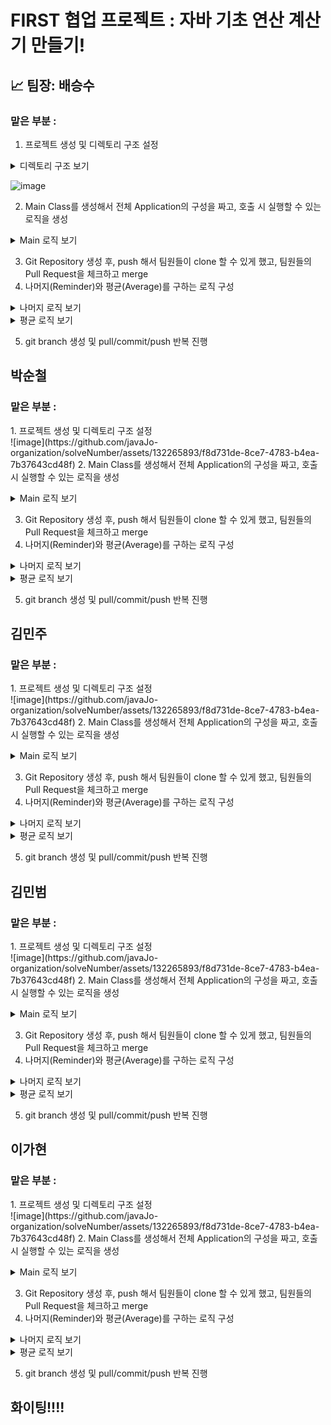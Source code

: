 # FIRST 협업 프로젝트 : 자바 기초 연산 계산기 만들기!

## 📈 팀장: 배승수 <br/>
### 맡은 부분 : <br/>
<p>
 
 1. 프로젝트 생성 및 디렉토리 구조 설정 <br/>

<details>
<summary>디렉토리 구조 보기</summary>
<div markdown="1">
 
![image](https://github.com/javaJo-organization/solveNumber/assets/132265893/f8d731de-8ce7-4783-b4ea-7b37643cd48f)

</div>
</details>
 
 ![image](https://github.com/javaJo-organization/solveNumber/assets/132265893/f8d731de-8ce7-4783-b4ea-7b37643cd48f)
 
 2. Main Class를 생성해서 전체 Application의 구성을 짜고, 호출 시 실행할 수 있는 로직을 생성 </br>
<details>
<summary>Main 로직 보기</summary>
<div markdown="1">

 ```
public class Main {
    public static void main(String[] args) {

        Scanner sc = new Scanner(System.in);

        do {
            System.out.println("1. 더하기");
            System.out.println("2. 뻬기");
            System.out.println("3. 나누기");
            System.out.println("4. 곱하기");
            System.out.println("5. 나머지");
            System.out.println("6. 1에서 n까지 합");
            System.out.println("7. n 구구단");
            System.out.println("8. 1에서 n의 평균");
            System.out.println("9. x 와 y 중 큰 수");
            System.out.println("10. x 와 y 중 작은 수");
            System.out.println("0. 종료");
            System.out.println("번호를 입력하세요 : ");

            int no = sc.nextInt();

            switch (no) {
                case 1: Add.add(); break;
                case 2: CulSub.subtract(); break;
                case 3: Division.div(); break;
                case 4: Multiple.multiple(); break;
                case 5: Remainder.mod(); break;
                case 6: Multiplus.multiplus(); break;
                case 7:TimesTable.timesTable(); break;
                case 8: Average.ave(); break;
                case 9: CulBig.big(); break;
                case 10:Small.weak(); break;
                case 0:
                    System.out.println("프로그램을 종료합니다.");
                    return;
                default:
                    System.out.println("잘못된 메뉴 번호입니다.");
                    break;
            }
        } while (true);
    }
}
```
</div>
</details>
 
3. Git Repository 생성 후, push 해서 팀원들이 clone 할 수 있게 했고, 팀원들의 Pull Request을 체크하고 merge </br>
4. 나머지(Reminder)와 평균(Average)를 구하는 로직 구성<br/>
<details>
<summary>나머지 로직 보기</summary>
<div markdown="1">

```
public class Remainder {
    public static void mod() {
        Scanner sc = new Scanner(System.in);

        System.out.println("x 값 : ");
        int x = Integer.parseInt(sc.next());

        System.out.println("y 값 : ");
        int y = Integer.parseInt(sc.next());

        int remainder = x % y;

        System.out.println("x / y의 나머지는 " + remainder + "입니다");

    }
}

```

</div>
</details>


<details>
<summary>평균 로직 보기</summary>
<div markdown="1">

```
public class Average {
    public static void ave() {

        Scanner sc = new Scanner(System.in);

        System.out.println("n 값 : ");
        int n = Integer.parseInt(sc.next());
        int sum = 0;

        for (int i = 1; i <= n; i++) {
            sum += i;
        }

        int aver = sum / n;

        System.out.println("1 부터" + n + "까지의 평균은 " + aver + "입니다");
    }
}
```

</div>
</details>

   
5. git branch 생성 및 pull/commit/push 반복 진행
</p>

## 박순철 <br/>
### 맡은 부분 : <br/>
<p>
 1. 프로젝트 생성 및 디렉토리 구조 설정 <br/>
 ![image](https://github.com/javaJo-organization/solveNumber/assets/132265893/f8d731de-8ce7-4783-b4ea-7b37643cd48f)
 2. Main Class를 생성해서 전체 Application의 구성을 짜고, 호출 시 실행할 수 있는 로직을 생성 </br>
<details>
<summary>Main 로직 보기</summary>
<div markdown="1">

 ```
public class Main {
    public static void main(String[] args) {

        Scanner sc = new Scanner(System.in);

        do {
            System.out.println("1. 더하기");
            System.out.println("2. 뻬기");
            System.out.println("3. 나누기");
            System.out.println("4. 곱하기");
            System.out.println("5. 나머지");
            System.out.println("6. 1에서 n까지 합");
            System.out.println("7. n 구구단");
            System.out.println("8. 1에서 n의 평균");
            System.out.println("9. x 와 y 중 큰 수");
            System.out.println("10. x 와 y 중 작은 수");
            System.out.println("0. 종료");
            System.out.println("번호를 입력하세요 : ");

            int no = sc.nextInt();

            switch (no) {
                case 1: Add.add(); break;
                case 2: CulSub.subtract(); break;
                case 3: Division.div(); break;
                case 4: Multiple.multiple(); break;
                case 5: Remainder.mod(); break;
                case 6: Multiplus.multiplus(); break;
                case 7:TimesTable.timesTable(); break;
                case 8: Average.ave(); break;
                case 9: CulBig.big(); break;
                case 10:Small.weak(); break;
                case 0:
                    System.out.println("프로그램을 종료합니다.");
                    return;
                default:
                    System.out.println("잘못된 메뉴 번호입니다.");
                    break;
            }
        } while (true);
    }
}
```
</div>
</details>
 
3. Git Repository 생성 후, push 해서 팀원들이 clone 할 수 있게 했고, 팀원들의 Pull Request을 체크하고 merge </br>
4. 나머지(Reminder)와 평균(Average)를 구하는 로직 구성<br/>
<details>
<summary>나머지 로직 보기</summary>
<div markdown="1">

```
public class Remainder {
    public static void mod() {
        Scanner sc = new Scanner(System.in);

        System.out.println("x 값 : ");
        int x = Integer.parseInt(sc.next());

        System.out.println("y 값 : ");
        int y = Integer.parseInt(sc.next());

        int remainder = x % y;

        System.out.println("x / y의 나머지는 " + remainder + "입니다");

    }
}

```

</div>
</details>


<details>
<summary>평균 로직 보기</summary>
<div markdown="1">

```
public class Average {
    public static void ave() {

        Scanner sc = new Scanner(System.in);

        System.out.println("n 값 : ");
        int n = Integer.parseInt(sc.next());
        int sum = 0;

        for (int i = 1; i <= n; i++) {
            sum += i;
        }

        int aver = sum / n;

        System.out.println("1 부터" + n + "까지의 평균은 " + aver + "입니다");
    }
}
```

</div>
</details>

   
5. git branch 생성 및 pull/commit/push 반복 진행
</p>


## 김민주 <br/>
### 맡은 부분 : <br/>
<p>
 1. 프로젝트 생성 및 디렉토리 구조 설정 <br/>
 ![image](https://github.com/javaJo-organization/solveNumber/assets/132265893/f8d731de-8ce7-4783-b4ea-7b37643cd48f)
 2. Main Class를 생성해서 전체 Application의 구성을 짜고, 호출 시 실행할 수 있는 로직을 생성 </br>
<details>
<summary>Main 로직 보기</summary>
<div markdown="1">

 ```
public class Main {
    public static void main(String[] args) {

        Scanner sc = new Scanner(System.in);

        do {
            System.out.println("1. 더하기");
            System.out.println("2. 뻬기");
            System.out.println("3. 나누기");
            System.out.println("4. 곱하기");
            System.out.println("5. 나머지");
            System.out.println("6. 1에서 n까지 합");
            System.out.println("7. n 구구단");
            System.out.println("8. 1에서 n의 평균");
            System.out.println("9. x 와 y 중 큰 수");
            System.out.println("10. x 와 y 중 작은 수");
            System.out.println("0. 종료");
            System.out.println("번호를 입력하세요 : ");

            int no = sc.nextInt();

            switch (no) {
                case 1: Add.add(); break;
                case 2: CulSub.subtract(); break;
                case 3: Division.div(); break;
                case 4: Multiple.multiple(); break;
                case 5: Remainder.mod(); break;
                case 6: Multiplus.multiplus(); break;
                case 7:TimesTable.timesTable(); break;
                case 8: Average.ave(); break;
                case 9: CulBig.big(); break;
                case 10:Small.weak(); break;
                case 0:
                    System.out.println("프로그램을 종료합니다.");
                    return;
                default:
                    System.out.println("잘못된 메뉴 번호입니다.");
                    break;
            }
        } while (true);
    }
}
```
</div>
</details>
 
3. Git Repository 생성 후, push 해서 팀원들이 clone 할 수 있게 했고, 팀원들의 Pull Request을 체크하고 merge </br>
4. 나머지(Reminder)와 평균(Average)를 구하는 로직 구성<br/>
<details>
<summary>나머지 로직 보기</summary>
<div markdown="1">

```
public class Remainder {
    public static void mod() {
        Scanner sc = new Scanner(System.in);

        System.out.println("x 값 : ");
        int x = Integer.parseInt(sc.next());

        System.out.println("y 값 : ");
        int y = Integer.parseInt(sc.next());

        int remainder = x % y;

        System.out.println("x / y의 나머지는 " + remainder + "입니다");

    }
}

```

</div>
</details>


<details>
<summary>평균 로직 보기</summary>
<div markdown="1">

```
public class Average {
    public static void ave() {

        Scanner sc = new Scanner(System.in);

        System.out.println("n 값 : ");
        int n = Integer.parseInt(sc.next());
        int sum = 0;

        for (int i = 1; i <= n; i++) {
            sum += i;
        }

        int aver = sum / n;

        System.out.println("1 부터" + n + "까지의 평균은 " + aver + "입니다");
    }
}
```

</div>
</details>

   
5. git branch 생성 및 pull/commit/push 반복 진행
</p>

## 김민범 <br/>
### 맡은 부분 : <br/>
<p>
 1. 프로젝트 생성 및 디렉토리 구조 설정 <br/>
 ![image](https://github.com/javaJo-organization/solveNumber/assets/132265893/f8d731de-8ce7-4783-b4ea-7b37643cd48f)
 2. Main Class를 생성해서 전체 Application의 구성을 짜고, 호출 시 실행할 수 있는 로직을 생성 </br>
<details>
<summary>Main 로직 보기</summary>
<div markdown="1">

 ```
public class Main {
    public static void main(String[] args) {

        Scanner sc = new Scanner(System.in);

        do {
            System.out.println("1. 더하기");
            System.out.println("2. 뻬기");
            System.out.println("3. 나누기");
            System.out.println("4. 곱하기");
            System.out.println("5. 나머지");
            System.out.println("6. 1에서 n까지 합");
            System.out.println("7. n 구구단");
            System.out.println("8. 1에서 n의 평균");
            System.out.println("9. x 와 y 중 큰 수");
            System.out.println("10. x 와 y 중 작은 수");
            System.out.println("0. 종료");
            System.out.println("번호를 입력하세요 : ");

            int no = sc.nextInt();

            switch (no) {
                case 1: Add.add(); break;
                case 2: CulSub.subtract(); break;
                case 3: Division.div(); break;
                case 4: Multiple.multiple(); break;
                case 5: Remainder.mod(); break;
                case 6: Multiplus.multiplus(); break;
                case 7:TimesTable.timesTable(); break;
                case 8: Average.ave(); break;
                case 9: CulBig.big(); break;
                case 10:Small.weak(); break;
                case 0:
                    System.out.println("프로그램을 종료합니다.");
                    return;
                default:
                    System.out.println("잘못된 메뉴 번호입니다.");
                    break;
            }
        } while (true);
    }
}
```
</div>
</details>
 
3. Git Repository 생성 후, push 해서 팀원들이 clone 할 수 있게 했고, 팀원들의 Pull Request을 체크하고 merge </br>
4. 나머지(Reminder)와 평균(Average)를 구하는 로직 구성<br/>
<details>
<summary>나머지 로직 보기</summary>
<div markdown="1">

```
public class Remainder {
    public static void mod() {
        Scanner sc = new Scanner(System.in);

        System.out.println("x 값 : ");
        int x = Integer.parseInt(sc.next());

        System.out.println("y 값 : ");
        int y = Integer.parseInt(sc.next());

        int remainder = x % y;

        System.out.println("x / y의 나머지는 " + remainder + "입니다");

    }
}

```

</div>
</details>


<details>
<summary>평균 로직 보기</summary>
<div markdown="1">

```
public class Average {
    public static void ave() {

        Scanner sc = new Scanner(System.in);

        System.out.println("n 값 : ");
        int n = Integer.parseInt(sc.next());
        int sum = 0;

        for (int i = 1; i <= n; i++) {
            sum += i;
        }

        int aver = sum / n;

        System.out.println("1 부터" + n + "까지의 평균은 " + aver + "입니다");
    }
}
```

</div>
</details>

   
5. git branch 생성 및 pull/commit/push 반복 진행
</p>

## 이가현 <br/>
### 맡은 부분 : <br/>
<p>
 1. 프로젝트 생성 및 디렉토리 구조 설정 <br/>
 ![image](https://github.com/javaJo-organization/solveNumber/assets/132265893/f8d731de-8ce7-4783-b4ea-7b37643cd48f)
 2. Main Class를 생성해서 전체 Application의 구성을 짜고, 호출 시 실행할 수 있는 로직을 생성 </br>
<details>
<summary>Main 로직 보기</summary>
<div markdown="1">

 ```
public class Main {
    public static void main(String[] args) {

        Scanner sc = new Scanner(System.in);

        do {
            System.out.println("1. 더하기");
            System.out.println("2. 뻬기");
            System.out.println("3. 나누기");
            System.out.println("4. 곱하기");
            System.out.println("5. 나머지");
            System.out.println("6. 1에서 n까지 합");
            System.out.println("7. n 구구단");
            System.out.println("8. 1에서 n의 평균");
            System.out.println("9. x 와 y 중 큰 수");
            System.out.println("10. x 와 y 중 작은 수");
            System.out.println("0. 종료");
            System.out.println("번호를 입력하세요 : ");

            int no = sc.nextInt();

            switch (no) {
                case 1: Add.add(); break;
                case 2: CulSub.subtract(); break;
                case 3: Division.div(); break;
                case 4: Multiple.multiple(); break;
                case 5: Remainder.mod(); break;
                case 6: Multiplus.multiplus(); break;
                case 7:TimesTable.timesTable(); break;
                case 8: Average.ave(); break;
                case 9: CulBig.big(); break;
                case 10:Small.weak(); break;
                case 0:
                    System.out.println("프로그램을 종료합니다.");
                    return;
                default:
                    System.out.println("잘못된 메뉴 번호입니다.");
                    break;
            }
        } while (true);
    }
}
```
</div>
</details>
 
3. Git Repository 생성 후, push 해서 팀원들이 clone 할 수 있게 했고, 팀원들의 Pull Request을 체크하고 merge </br>
4. 나머지(Reminder)와 평균(Average)를 구하는 로직 구성<br/>
<details>
<summary>나머지 로직 보기</summary>
<div markdown="1">

```
public class Remainder {
    public static void mod() {
        Scanner sc = new Scanner(System.in);

        System.out.println("x 값 : ");
        int x = Integer.parseInt(sc.next());

        System.out.println("y 값 : ");
        int y = Integer.parseInt(sc.next());

        int remainder = x % y;

        System.out.println("x / y의 나머지는 " + remainder + "입니다");

    }
}

```

</div>
</details>


<details>
<summary>평균 로직 보기</summary>
<div markdown="1">

```
public class Average {
    public static void ave() {

        Scanner sc = new Scanner(System.in);

        System.out.println("n 값 : ");
        int n = Integer.parseInt(sc.next());
        int sum = 0;

        for (int i = 1; i <= n; i++) {
            sum += i;
        }

        int aver = sum / n;

        System.out.println("1 부터" + n + "까지의 평균은 " + aver + "입니다");
    }
}
```

</div>
</details>

   
5. git branch 생성 및 pull/commit/push 반복 진행
</p>

 ## 화이팅!!!!
